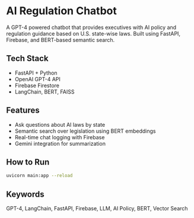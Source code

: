# AI Regulation Chatbot

A GPT-4 powered chatbot that provides executives with AI policy and regulation guidance based on U.S. state-wise laws. Built using FastAPI, Firebase, and BERT-based semantic search.

##  Tech Stack
- FastAPI + Python
- OpenAI GPT-4 API
- Firebase Firestore
- LangChain, BERT, FAISS

##  Features
- Ask questions about AI laws by state
- Semantic search over legislation using BERT embeddings
- Real-time chat logging with Firebase
- Gemini integration for summarization

##  How to Run
```bash
uvicorn main:app --reload
```

##  Keywords
GPT-4, LangChain, FastAPI, Firebase, LLM, AI Policy, BERT, Vector Search